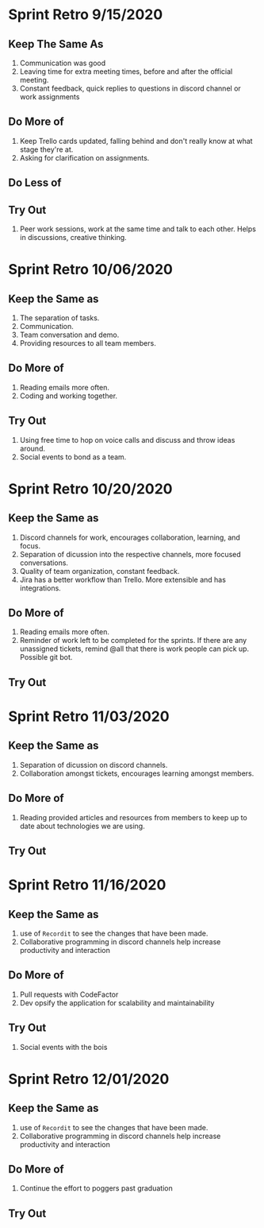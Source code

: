 # Sprint Retro 9/15/2020

## Keep The Same As
1. Communication was good
2. Leaving time for extra meeting times, before and after the official meeting.
3. Constant feedback, quick replies to questions in discord channel or work assignments

## Do More of
1. Keep Trello cards updated, falling behind and don't really know at what stage they're at.
2. Asking for clarification on assignments.

## Do Less of

## Try Out
1. Peer work sessions, work at the same time and talk to each other. Helps in discussions, creative thinking.


# Sprint Retro 10/06/2020

## Keep the Same as
1. The separation of tasks.
2. Communication.
3. Team conversation and demo.
4. Providing resources to all team members.

## Do More of
1. Reading emails more often.
2. Coding and working together.

## Try Out
1. Using free time to hop on voice calls and discuss and throw ideas around.
2. Social events to bond as a team.


# Sprint Retro 10/20/2020

## Keep the Same as
1. Discord channels for work, encourages collaboration, learning, and focus.
2. Separation of dicussion into the respective channels, more focused conversations.
3. Quality of team organization, constant feedback.
4. Jira has a better workflow than Trello. More extensible and has integrations.

## Do More of
1. Reading emails more often.
2. Reminder of work left to be completed for the sprints. If there are any unassigned tickets, remind @all that there is work people can pick up. Possible git bot.

## Try Out

# Sprint Retro 11/03/2020

## Keep the Same as
1. Separation of dicussion on discord channels.
2. Collaboration amongst tickets, encourages learning amongst members.

## Do More of
1. Reading provided articles and resources from members to keep up to date about technologies we are using.

## Try Out

# Sprint Retro 11/16/2020

## Keep the Same as
1. use of `Recordit` to see the changes that have been made.
2. Collaborative programming in discord channels help increase productivity and interaction

## Do More of
1. Pull requests with CodeFactor
2. Dev opsify the application for scalability and maintainability

## Try Out
1. Social events with the bois


# Sprint Retro 12/01/2020

## Keep the Same as
1. use of `Recordit` to see the changes that have been made.
2. Collaborative programming in discord channels help increase productivity and interaction

## Do More of
1. Continue the effort to poggers past graduation

## Try Out
